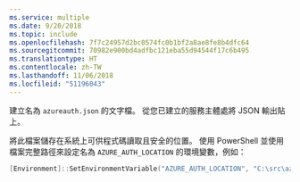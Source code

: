 ```yaml
---
ms.service: multiple
ms.date: 9/20/2018
ms.topic: include
ms.openlocfilehash: 7f7c24957d2bc0574fc0b1bf2a8ae8fe8b4dfc64
ms.sourcegitcommit: 70982e900bd4adfbc121eba55d94544f17c6b495
ms.translationtype: HT
ms.contentlocale: zh-TW
ms.lasthandoff: 11/06/2018
ms.locfileid: "51196043"
---
```

建立名為 `azureauth.json` 的文字檔。 從您已建立的服務主體處將 JSON 輸出貼上。

將此檔案儲存在系統上可供程式碼讀取且安全的位置。 使用 PowerShell 並使用檔案完整路徑來設定名為 `AZURE_AUTH_LOCATION` 的環境變數，例如：

```powershell
[Environment]::SetEnvironmentVariable("AZURE_AUTH_LOCATION", "C:\src\azureauth.json", "User")
```
